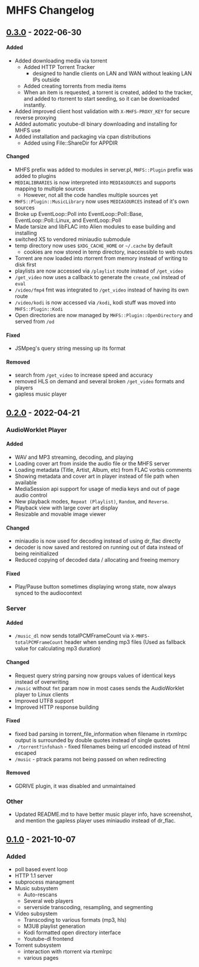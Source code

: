 # MHFS Changelog
## [0.3.0](https://github.com/G4Vi/MHFS/compare/v0.2.0...v0.3.0) - 2022-06-30
#### Added
- Added downloading media via torrent
    - Added HTTP Torrent Tracker
        - designed to handle clients on LAN and WAN without leaking LAN IPs outside
    - Added creating torrents from media items
    - When an item is requested, a torrent is created, added to the tracker, and added to rtorrent to start seeding, so it can be downloaded instantly.
- Added improved client host validation with `X-MHFS-PROXY_KEY` for secure reverse proxying
- Added automatic youtube-dl binary downloading and installing for MHFS use
- Added installation and packaging via cpan distributions
  - Added using File::ShareDir for APPDIR

#### Changed
- MHFS prefix was added to modules in server.pl, `MHFS::Plugin` prefix was added to plugins
- `MEDIALIBRARIES` is now interpreted into `MEDIASOURCES` and supports mapping to multiple sources
    * However, not all the code handles multiple sources yet
- `MHFS::Plugin::MusicLibrary` now uses `MEDIASOURCES` instead of it's own sources
- Broke up EventLoop::Poll into EventLoop::Poll::Base, EventLoop::Poll::Linux, and EventLoop::Poll
- Made tarsize and libFLAC into Alien modules to ease building and installing
- switched XS to vendored miniaudio submodule
- temp directory now uses `$XDG_CACHE_HOME` or `~/.cache` by default
    * cookies are now stored in temp directory, inaccessible to web routes
- Torrent are now loaded into rtorrent from memory instead of writing to disk first
- playlists are now accessed via `/playlist` route instead of `/get_video`
- `/get_video` now uses a callback to generate the `create_cmd` instead of `eval`
- `/video/fmp4` fmt was integrated to `/get_video` instead of having its own route
- `/video/kodi` is now accessed via `/kodi`, kodi stuff was moved into `MHFS::Plugin::Kodi`
- Open directories are now managed by `MHFS::Plugin::OpenDirectory` and served from `/od`

#### Fixed
- JSMpeg's query string messing up its format

#### Removed
- search from `/get_video` to increase speed and accuracy
- removed HLS on demand and several broken `/get_video` formats and players
- gapless music player

## [0.2.0](https://github.com/G4Vi/MHFS/compare/v0.1.0...v0.2.0) - 2022-04-21
### AudioWorklet Player
#### Added
- WAV and MP3 streaming, decoding, and playing
- Loading cover art from inside the audio file or the MHFS server
- Loading metadata (Title, Artist, Album, etc) from FLAC vorbis comments
- Showing metadata and cover art in player instead of file path when available
- MediaSession api support for usage of media keys and out of page audio control
- New playback modes, `Repeat (Playlist)`, `Random`, and `Reverse`.
- Playback view with large cover art display
- Resizable and movable image viewer
#### Changed
- miniaudio is now used for decoding instead of using dr_flac directly
- decoder is now saved and restored on running out of data instead of being reinitialized
- Reduced copying of decoded data / allocating and freeing memory
#### Fixed
- Play/Pause button sometimes displaying wrong state, now always synced to the audiocontext

### Server
#### Added
- `/music_dl` now sends totalPCMFrameCount via `X-MHFS-totalPCMFrameCount` header when sending mp3 files (Used as fallback value for calculating mp3 duration)
#### Changed
- Request query string parsing now groups values of identical keys instead of overwriting
- `/music` without `fmt` param now in most cases sends the AudioWorklet player to Linux clients
- Improved UTF8 support
- Improved HTTP response building
#### Fixed
- fixed bad parsing in torrent_file_information when filename in rtxmlrpc output is surrounded by double quotes instead of single quotes
- ` /torrent?infohash` - fixed filenames being url encoded instead of html escaped
- `/music` - ptrack params not being passed on when redirecting
#### Removed
- GDRIVE plugin, it was disabled and unmaintained

### Other
- Updated README.md to have better music player info, have screenshot, and mention the gapless player uses miniaudio instead of dr_flac.

## [0.1.0](https://github.com/G4Vi/MHFS/releases/tag/v0.1.0) - 2021-10-07
### Added
- poll based event loop
- HTTP 1.1 server
- subprocess managment
- Music subsystem
  - Auto-rescans
  - Several web players
  - serverside transcoding, resampling, and segmenting
- Video subsystem
  - Transcoding to various formats (mp3, hls)
  - M3U8 playlist generation
  - Kodi formatted open directory interface
  - Youtube-dl frontend
- Torrent subsystem
  - interaction with rtorrent via rtxmlrpc
  - various pages